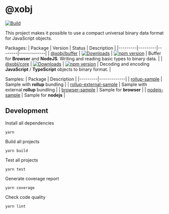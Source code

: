 # @xobj

[![Build](https://github.com/superman2211/xobj/workflows/build/badge.svg)](https://github.com/superman2211/xobj/actions/workflows/build.yml)

This project makes it possible to use a compact universal binary data format for JavaScript objects.

Packages:
| Package | Version | Status | Description |
|---------|---------|--------|-------------|
| [@xobj/buffer](packages/buffer) | [![Downloads](https://img.shields.io/npm/dw/auph)](https://www.npmjs.com/package/@xobj/buffer) | [![npm version](https://badge.fury.io/js/@xobj%2Fbuffer.svg)](https://badge.fury.io/js/@xobj%2Fbuffer) | Buffer for **Browser** and **NodeJS**. Writing and reading basic types to binary data. |
| [@xobj/core](packages/core) | [![Downloads](https://img.shields.io/npm/dw/auph)](https://www.npmjs.com/package/@xobj/core) | [![npm version](https://badge.fury.io/js/@xobj%2Fcore.svg)](https://badge.fury.io/js/@xobj%2Fcore) | Decoding and encoding **JavaScript** / **TypeScript** objects to binary format. |

Samples:
| Package | Description |
|---------|-------------|
| [rollup-sample](samples/rollup-sample) | Sample with **rollup** bundling |
| [rollup-external-sample](samples/rollup-external-sample) | Sample with external **rollup** bundling |
| [browser-sample](samples/browser-sample) | Sample for **browser** |
| [nodejs-sample](samples/nodejs-sample) | Sample for **nodejs** |

## Development
Install all dependencies
```shell
yarn
```

Build all projects
```shell
yarn build
```

Test all projects
```shell
yarn test
```

Generate coverage report
```shell
yarn coverage
```

Check code quality
```shell
yarn lint
```
